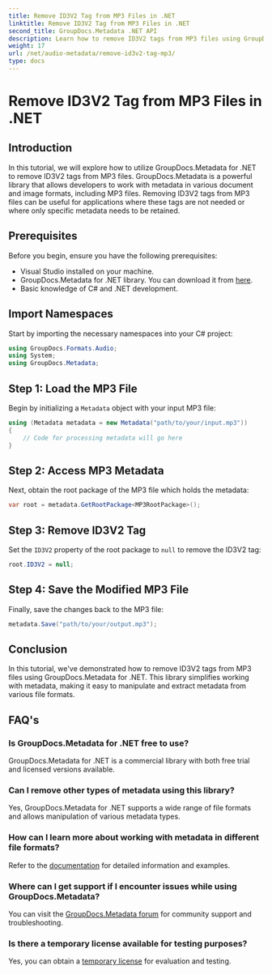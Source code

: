 ```yaml
---
title: Remove ID3V2 Tag from MP3 Files in .NET
linktitle: Remove ID3V2 Tag from MP3 Files in .NET
second_title: GroupDocs.Metadata .NET API
description: Learn how to remove ID3V2 tags from MP3 files using GroupDocs.Metadata for .NET. Efficiently manage metadata in your C# projects.
weight: 17
url: /net/audio-metadata/remove-id3v2-tag-mp3/
type: docs
---
```

# Remove ID3V2 Tag from MP3 Files in .NET

## Introduction
In this tutorial, we will explore how to utilize GroupDocs.Metadata for .NET to remove ID3V2 tags from MP3 files. GroupDocs.Metadata is a powerful library that allows developers to work with metadata in various document and image formats, including MP3 files. Removing ID3V2 tags from MP3 files can be useful for applications where these tags are not needed or where only specific metadata needs to be retained.
## Prerequisites
Before you begin, ensure you have the following prerequisites:
- Visual Studio installed on your machine.
- GroupDocs.Metadata for .NET library. You can download it from [here](https://releases.groupdocs.com/metadata/net/).
- Basic knowledge of C# and .NET development.

## Import Namespaces
Start by importing the necessary namespaces into your C# project:
```csharp
using GroupDocs.Formats.Audio;
using System;
using GroupDocs.Metadata;
```
## Step 1: Load the MP3 File
Begin by initializing a `Metadata` object with your input MP3 file:
```csharp
using (Metadata metadata = new Metadata("path/to/your/input.mp3"))
{
    // Code for processing metadata will go here
}
```
## Step 2: Access MP3 Metadata
Next, obtain the root package of the MP3 file which holds the metadata:
```csharp
var root = metadata.GetRootPackage<MP3RootPackage>();
```
## Step 3: Remove ID3V2 Tag
Set the `ID3V2` property of the root package to `null` to remove the ID3V2 tag:
```csharp
root.ID3V2 = null;
```
## Step 4: Save the Modified MP3 File
Finally, save the changes back to the MP3 file:
```csharp
metadata.Save("path/to/your/output.mp3");
```

## Conclusion
In this tutorial, we've demonstrated how to remove ID3V2 tags from MP3 files using GroupDocs.Metadata for .NET. This library simplifies working with metadata, making it easy to manipulate and extract metadata from various file formats.

## FAQ's
### Is GroupDocs.Metadata for .NET free to use?
GroupDocs.Metadata for .NET is a commercial library with both free trial and licensed versions available.
### Can I remove other types of metadata using this library?
Yes, GroupDocs.Metadata for .NET supports a wide range of file formats and allows manipulation of various metadata types.
### How can I learn more about working with metadata in different file formats?
Refer to the [documentation](https://tutorials.groupdocs.com/metadata/net/) for detailed information and examples.
### Where can I get support if I encounter issues while using GroupDocs.Metadata?
You can visit the [GroupDocs.Metadata forum](https://forum.groupdocs.com/c/metadata/14) for community support and troubleshooting.
### Is there a temporary license available for testing purposes?
Yes, you can obtain a [temporary license](https://purchase.groupdocs.com/temporary-license/) for evaluation and testing.
